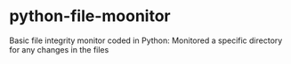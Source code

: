 # python-file-moonitor
Basic file integrity monitor coded in Python: Monitored a specific directory for any changes in the files
